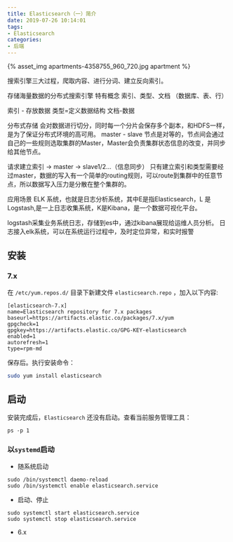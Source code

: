 ```yaml
---
title: Elasticsearch（一）简介
date: 2019-07-26 10:14:01
tags:
- Elasticsearch
categories:
- 后端
---
```


{% asset_img apartments-4358755_960_720.jpg apartment %}

搜索引擎三大过程，爬取内容、进行分词、建立反向索引。

存储海量数据的分布式搜索引擎
特有概念
索引、类型、文档
（数据库、表、行）

索引 - 存放数据
类型=定义数据结构
文档-数据


分布式存储
会对数据进行切分，同时每一个分片会保存多个副本，和HDFS一样，是为了保证分布式环境的高可用。
master - slave
节点是对等的，节点间会通过自己的一些规则选取集群的Master，Master会负责集群状态信息的改变，并同步给其他节点。

请求建立索引 -> master -> slave1/2...（信息同步）
只有建立索引和类型需要经过master，数据的写入有一个简单的routing规则，可以route到集群中的任意节点，所以数据写入压力是分散在整个集群的。

应用场景
ELK 系统，也就是日志分析系统，其中E是指Elasticsearch，L 是Logstash,是一上日志收集系统，K是Kibana，是一个数据可视化平台。

logstash采集业务系统日志，存储到es中，通过kibana展现给运维人员分析。
日志接入elk系统，可以在系统运行过程中，及时定位异常，和实时报警


## 安装

### 7.x
在 <code>/etc/yum.repos.d/</code> 目录下新建文件 <code>elasticsearch.repo</code> ，加入以下内容:

```
[elasticsearch-7.x]
name=Elasticsearch repository for 7.x packages
baseurl=https://artifacts.elastic.co/packages/7.x/yum
gpgcheck=1
gpgkey=https://artifacts.elastic.co/GPG-KEY-elasticsearch
enabled=1
autorefresh=1
type=rpm-md
```

保存后。执行安装命令：

```sh
sudo yum install elasticsearch
```

## 启动

安装完成后，<code>Elasticsearch</code> 还没有启动。查看当前服务管理工具：

```
ps -p 1
```

### 以<code>systemd</code>启动

- 随系统启动

```
sudo /bin/systemctl daemo-reload
sudo /bin/systemctl enable elasticsearch.service
```

- 启动、停止

```
sudo systemctl start elasticsearch.service
sudo systemctl stop elasticsearch.service
```


- 6.x